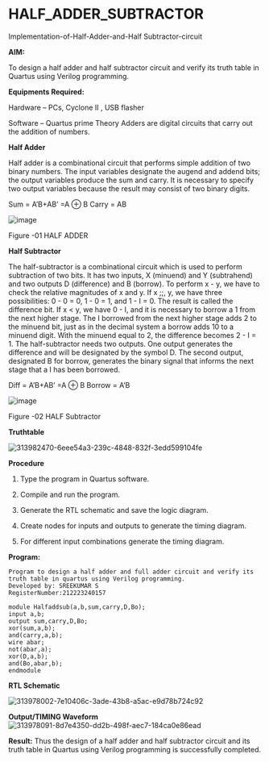 # HALF_ADDER_SUBTRACTOR

Implementation-of-Half-Adder-and-Half Subtractor-circuit

**AIM:**

To design a half adder and half subtractor circuit and verify its truth table in Quartus using Verilog programming.

**Equipments Required:**

Hardware – PCs, Cyclone II , USB flasher 

Software – Quartus prime Theory Adders are digital circuits that carry out the addition of numbers.

**Half Adder**

Half adder is a combinational circuit that performs simple addition of two binary numbers. The input variables designate the augend and addend bits; the output variables produce the sum and carry. It is necessary to specify two output variables because the result may consist of two binary digits.

Sum = A’B+AB’ =A ⊕ B Carry = AB

![image](https://github.com/naavaneetha/HALF_ADDER_SUBTRACTOR/assets/154305477/bd4a0b2c-cdbc-4184-ab08-81578f121e1f)

Figure -01 HALF ADDER

**Half Subtractor**

The half-subtractor is a combinational circuit which is used to perform subtraction of two bits. It has two inputs, X (minuend) and Y (subtrahend) and two outputs D (difference) and B (borrow). To perform x - y, we have to check the relative magnitudes of x and y. If x ;;, y, we have three possibilities: 0 - 0 = 0, 1 - 0 = 1, and 1 - I = 0. The result is called the difference bit. If x < y, we have 0 - I, and it is necessary to borrow a 1 from the next higher stage. The I borrowed from the next higher stage adds 2 to the minuend bit, just as in the decimal system a borrow adds 10 to a minuend digit. With the minuend equal to 2, the difference becomes 2 - I = 1. The half-subtractor needs two outputs. One output generates the difference and will be designated by the symbol D. The second output, designated B for borrow, generates the binary signal that informs the next stage that a I has been borrowed. 

Diff = A’B+AB’ =A ⊕ B
Borrow = A’B

 ![image](https://github.com/naavaneetha/HALF_ADDER_SUBTRACTOR/assets/154305477/d76b099c-513f-4e7c-843a-e2fd028a531a)

Figure -02 HALF Subtractor

**Truthtable**

![313982470-6eee54a3-239c-4848-832f-3edd599104fe](https://github.com/23013633/HALF_ADDER_SUBTRACTOR/assets/150005961/ca7b820b-8d6b-4030-98e0-b1dca3dd6354)

**Procedure**

1.	Type the program in Quartus software.

2.	Compile and run the program.

3.	Generate the RTL schematic and save the logic diagram.

4.	Create nodes for inputs and outputs to generate the timing diagram.

5.	For different input combinations generate the timing diagram.


**Program:**
~~~
Program to design a half adder and full adder circuit and verify its truth table in quartus using Verilog programming.
Developed by: SREEKUMAR S
RegisterNumber:212223240157

module Halfaddsub(a,b,sum,carry,D,Bo);
input a,b;
output sum,carry,D,Bo; 
xor(sum,a,b);
and(carry,a,b);
wire abar;
not(abar,a);
xor(D,a,b);
and(Bo,abar,b);
endmodule
~~~




**RTL Schematic**

![313978002-7e10406c-3ade-43b8-a5ac-e9d78b724c92](https://github.com/23013633/HALF_ADDER_SUBTRACTOR/assets/150005961/a05addf7-bde9-41b0-95f4-59097e4f70b3)


**Output/TIMING Waveform**
![313978091-8d7e4350-dd2b-498f-aec7-184ca0e86ead](https://github.com/23013633/HALF_ADDER_SUBTRACTOR/assets/150005961/a1d35f78-b240-4ef2-9442-9bc69f0896ce)

**Result:**
Thus the design of a half adder and half subtractor circuit and its truth table in Quartus using Verilog programming is successfully completed.

